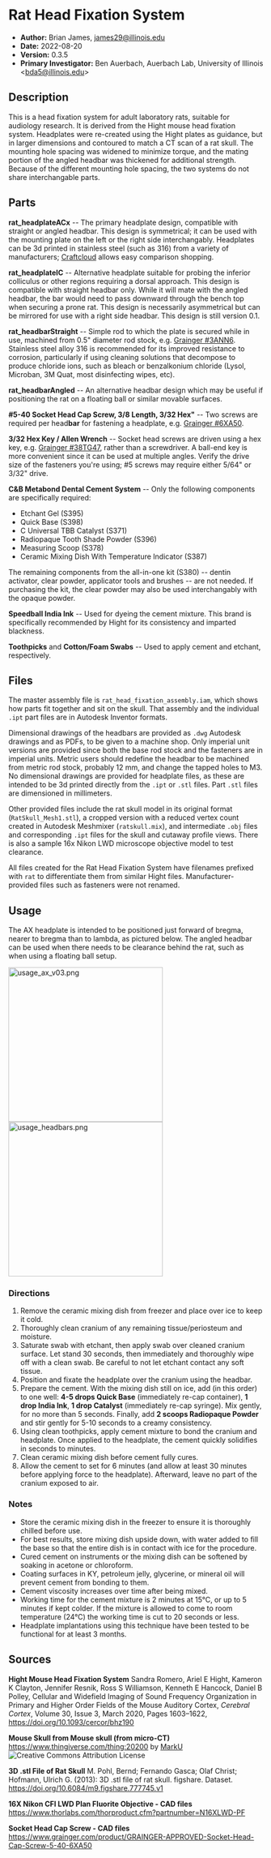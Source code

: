 # Rat Head Fixation System

 - **Author:** Brian James, <james29@illinois.edu>
 - **Date:** 2022-08-20
 - **Version:** 0.3.5
 - **Primary Investigator:** Ben Auerbach, Auerbach Lab, University of Illinois \<bda5@illinois.edu>


## Description
This is a head fixation system for adult laboratory rats, suitable for audiology research. It is derived from the Hight mouse head fixation system. Headplates were re-created using the Hight plates as guidance, but in larger dimensions and contoured to match a CT scan of a rat skull. The mounting hole spacing was widened to minimize torque, and the mating portion of the angled headbar was thickened for additional strength. Because of the different mounting hole spacing, the two systems do not share interchangable parts.


## Parts
**rat_headplateACx** -- The primary headplate design, compatible with straight or angled headbar. This design is symmetrical; it can be used with the mounting plate on the left or the right side interchangably. Headplates can be 3d printed in stainless steel (such as 316) from a variety of manufacturers; [Craftcloud](craftcloud3d.com) allows easy comparison shopping. 

**rat_headplateIC** -- Alternative headplate suitable for probing the inferior colliculus or other regions requiring a dorsal approach. This design is compatible with straight headbar only. While it will mate with the angled headbar, the bar would need to pass downward through the bench top when securing a prone rat. This design is necessarily asymmetrical but can be mirrored for use with a right side headbar. This design is still version 0.1.

**rat_headbarStraight** -- Simple rod to which the plate is secured while in use, machined from 0.5" diameter rod stock, e.g. [Grainger #3ANN6](https://www.grainger.com/product/GRAINGER-APPROVED-Rod-Stock-316-3ANN6). Stainless steel alloy 316 is recommended for its improved resistance to corrosion, particularly if using cleaning solutions that decompose to produce chloride ions, such as bleach or benzalkonium chloride (Lysol, Microban, 3M Quat, most disinfecting wipes, etc).

**rat_headbarAngled** -- An alternative headbar design which may be useful if positioning the rat on a floating ball or similar movable surfaces.

**#5-40 Socket Head Cap Screw, 3/8 Length, 3/32 Hex"** -- Two screws are required per head**bar** for fastening a headplate, e.g. [Grainger #6XA50](https://www.grainger.com/product/GRAINGER-APPROVED-Socket-Head-Cap-Screw-5-40-6XA50).

**3/32 Hex Key / Allen Wrench** -- Socket head screws are driven using a hex key, e.g. [Grainger #38TG47](https://www.grainger.com/product/EKLIND-Hex-Key-3-32-in-Tip-Size-38TG47), rather than a screwdriver. A ball-end key is more convenient since it can be used at multiple angles. Verify the drive size of the fasteners you're using; #5 screws may require either 5/64" or 3/32" drive.

**C&B Metabond Dental Cement System** -- Only the following components are specifically
required:

 - Etchant Gel (S395)
 - Quick Base (S398)
 - C Universal TBB Catalyst (S371)
 - Radiopaque Tooth Shade Powder (S396)
 - Measuring Scoop (S378)
 - Ceramic Mixing Dish With Temperature Indicator (S387)

The remaining components from the all-in-one kit (S380) -- dentin activator, clear powder, applicator tools and brushes -- are not needed. If purchasing the kit, the clear powder may also be used interchangably with the opaque powder.

**Speedball India Ink** -- Used for dyeing the cement mixture. This brand is specifically
recommended by Hight for its consistency and imparted blackness.

**Toothpicks** and **Cotton/Foam Swabs** -- Used to apply cement and etchant, respectively.


## Files
The master assembly file is `rat_head_fixation_assembly.iam`, which shows how parts fit together and sit on the skull. That assembly and the individual `.ipt` part files are in Autodesk Inventor formats.

Dimensional drawings of the headbars are provided as `.dwg` Autodesk drawings and as PDFs, to be given to a machine shop. Only imperial unit versions are provided since both the base rod stock and the fasteners are in imperial units. Metric users should redefine the headbar to be machined from metric rod stock, probably 12 mm, and change the tapped holes to M3. No dimensional drawings are provided for headplate files, as these are intended to be 3d printed directly from the `.ipt` or `.stl` files. Part `.stl` files are dimensioned in millimeters.

Other provided files include the rat skull model in its original format (`RatSkull_Mesh1.stl`), a cropped version with a reduced vertex count created in Autodesk Meshmixer (`ratskull.mix`), and intermediate `.obj` files and corresponding `.ipt` files for the skull and cutaway profile views. There is also a sample 16x Nikon LWD microscope objective model to test clearance.

All files created for the Rat Head Fixation System have filenames prefixed with `rat` to differentiate them from similar Hight files. Manufacturer-provided files such as fasteners were not renamed.


## Usage
The AX headplate is intended to be positioned just forward of bregma, nearer to bregma
than to lambda, as pictured below. The angled headbar can be used when there needs to be
clearance behind the rat, such as when using a floating ball setup.

<img src="https://i.imgur.com/D4JZl8x.png" alt="usage_ax_v03.png" height="305">  <img src="https://i.imgur.com/lrhLZyE.png" alt="usage_headbars.png" height="305">

### Directions
1. Remove the ceramic mixing dish from freezer and place over ice to keep it cold.
2. Thoroughly clean cranium of any remaining tissue/periosteum and moisture.
3. Saturate swab with etchant, then apply swab over cleaned cranium surface. Let stand 30 seconds, then immediately and thoroughly wipe off with a clean swab. Be careful to not let etchant contact any soft tissue.
4. Position and fixate the headplate over the cranium using the headbar.
5. Prepare the cement. With the mixing dish still on ice, add (in this order) to one well: **4-5 drops Quick Base** (immediately re-cap container), **1 drop India Ink**, **1 drop Catalyst**  (immediately re-cap syringe). Mix gently, for no more than 5 seconds. Finally, add **2 scoops Radiopaque Powder** and stir gently for 5-10 seconds to a creamy consistency.
6. Using clean toothpicks, apply cement mixture to bond the cranium and headplate. Once applied to the headplate, the cement quickly solidifies in seconds to minutes.
7. Clean ceramic mixing dish before cement fully cures.
8. Allow the cement to set for 6 minutes (and allow at least 30 minutes before applying force to the headplate). Afterward, leave no part of the cranium exposed to air.

### Notes

 - Store the ceramic mixing dish in the freezer to ensure it is thoroughly chilled before use.
 - For best results, store mixing dish upside down, with water added to fill the base so that the entire dish is in contact with ice for the procedure.
 - Cured cement on instruments or the mixing dish can be softened by soaking in acetone or chloroform.
 - Coating surfaces in KY, petroleum jelly, glycerine, or mineral oil will prevent cement from bonding to them.
- Cement viscosity increases over time after being mixed.
- Working time for the cement mixture is 2 minutes at 15°C, or up to 5 minutes if kept colder. If the mixture is allowed to come to room temperature (24°C) the working time is cut to 20 seconds or less.
- Headplate implantations using this technique have been tested to be functional for at least 3 months.


## Sources
**Hight Mouse Head Fixation System**
Sandra Romero, Ariel E Hight, Kameron K Clayton, Jennifer Resnik, Ross S Williamson, Kenneth E Hancock, Daniel B Polley, Cellular and Widefield Imaging of Sound Frequency Organization in Primary and Higher Order Fields of the Mouse Auditory Cortex, _Cerebral Cortex_, Volume 30, Issue 3, March 2020, Pages 1603–1622, https://doi.org/10.1093/cercor/bhz190

**Mouse Skull from Mouse skull (from micro-CT)**
https://www.thingiverse.com/thing:20200 by [MarkU](https://www.thingiverse.com/MarkU)
![Creative Commons Attribution License](https://mirrors.creativecommons.org/presskit/buttons/88x31/svg/by.svg)

**3D .stl File of Rat Skull**
M. Pohl, Bernd; Fernando Gasca; Olaf Christ; Hofmann, Ulrich G. (2013): 3D .stl file of rat skull. figshare. Dataset. https://doi.org/10.6084/m9.figshare.777745.v1

**16X Nikon CFI LWD Plan Fluorite Objective - CAD files**
https://www.thorlabs.com/thorproduct.cfm?partnumber=N16XLWD-PF

**Socket Head Cap Screw - CAD files**
https://www.grainger.com/product/GRAINGER-APPROVED-Socket-Head-Cap-Screw-5-40-6XA50
